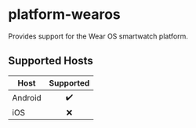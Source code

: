 # platform-wearos

Provides support for the Wear OS smartwatch platform.

## Supported Hosts

| Host | Supported |
| --- | :---: |
| Android | ✔️ |
| iOS | ❌ |
